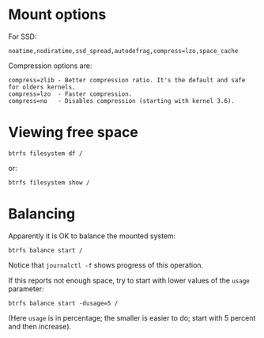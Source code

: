 Mount options
=============

For SSD:

    noatime,nodiratime,ssd_spread,autodefrag,compress=lzo,space_cache

Compression options are:

    compress=zlib - Better compression ratio. It's the default and safe for olders kernels.
    compress=lzo  - Faster compression.
    compress=no   - Disables compression (starting with kernel 3.6).


Viewing free space
==================

    btrfs filesystem df /

or:

    btrfs filesystem show /


Balancing
=========

Apparently it is OK to balance the mounted system:


    btrfs balance start /

Notice that `journalctl -f` shows progress of this operation.

If this reports not enough space, try to start with lower values of the `usage` parameter:

    btrfs balance start -dusage=5 /

(Here `usage` is in percentage; the smaller is easier to do; start with 5 percent and then increase).

